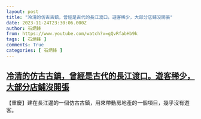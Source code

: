 ```yaml
---
layout: post
title: "冷清的仿古古鎮，曾經是古代的長江渡口。遊客稀少，大部分店鋪沒開張"
date: 2023-11-24T23:30:06.000Z
author: 石炳鋒
from: https://www.youtube.com/watch?v=gQvRfabHb9k
tags: [ 石炳锋 ]
comments: True
categories: [ 石炳锋 ]
---
```

<!--1700868606000-->
[冷清的仿古古鎮，曾經是古代的長江渡口。遊客稀少，大部分店鋪沒開張](https://www.youtube.com/watch?v=gQvRfabHb9k)
------

<div>
【重慶】建在長江邊的一個仿古古鎮，用來帶動房地產的一個項目，幾乎沒有遊客。
</div>
